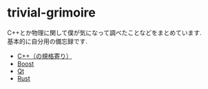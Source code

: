 # trivial-grimoire
C++とか物理に関して僕が気になって調べたことなどをまとめています.  
基本的に自分用の備忘録です.  

* [C++（の規格寄り）](cpp/index.md)
* [Boost](boost/index.md)
* [Qt](qt/index.md)
* [Rust](rust/index.md)

